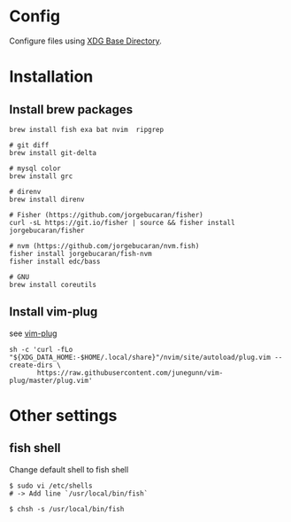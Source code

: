 # Config
Configure files using [XDG Base Directory](https://specifications.freedesktop.org/basedir-spec/basedir-spec-latest.html).

# Installation
## Install brew packages
```
brew install fish exa bat nvim  ripgrep

# git diff
brew install git-delta

# mysql color
brew install grc

# direnv
brew install direnv

# Fisher (https://github.com/jorgebucaran/fisher)
curl -sL https://git.io/fisher | source && fisher install jorgebucaran/fisher

# nvm (https://github.com/jorgebucaran/nvm.fish)
fisher install jorgebucaran/fish-nvm
fisher install edc/bass

# GNU
brew install coreutils
```

## Install vim-plug
see [vim-plug](https://github.com/junegunn/vim-plug)
```
sh -c 'curl -fLo "${XDG_DATA_HOME:-$HOME/.local/share}"/nvim/site/autoload/plug.vim --create-dirs \
       https://raw.githubusercontent.com/junegunn/vim-plug/master/plug.vim'
```

# Other settings
## fish shell
Change default shell to fish shell
```
$ sudo vi /etc/shells
# -> Add line `/usr/local/bin/fish`

$ chsh -s /usr/local/bin/fish
```
